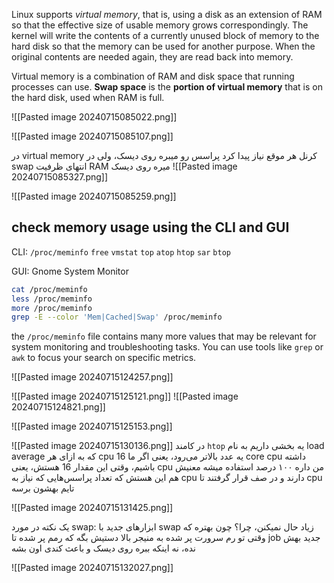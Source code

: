 Linux supports _virtual memory_, that is, using a disk as an extension of RAM so that the effective size of usable memory grows correspondingly. The kernel will write the contents of a currently unused block of memory to the hard disk so that the memory can be used for another purpose. When the original contents are needed again, they are read back into memory.

Virtual memory is a combination of RAM and disk space that running processes can use. **Swap space** is the **portion of virtual memory** that is on the hard disk, used when RAM is full.

![[Pasted image 20240715085022.png]]

![[Pasted image 20240715085107.png]]

در virtual memory کرنل هر موقع نیاز پیدا کرد پراسس رو میبره روی دیسک، ولی در swap انتهای ظرفیت RAM میره روی دیسک
![[Pasted image 20240715085327.png]]

![[Pasted image 20240715085259.png]]


## check memory usage using the CLI and GUI

CLI:
`/proc/meminfo`
`free`
`vmstat`
`top`
`atop`
`htop`
`sar`
`btop`

GUI:
Gnome System Monitor


``` bash
cat /proc/meminfo
less /proc/meminfo
more /proc/meminfo
grep -E --color 'Mem|Cached|Swap' /proc/meminfo
```

the `/proc/meminfo` file contains many more values that may be relevant for system monitoring and troubleshooting tasks. You can use tools like `grep` or `awk` to focus your search on specific metrics.

![[Pasted image 20240715124257.png]]

![[Pasted image 20240715125121.png]]
![[Pasted image 20240715124821.png]]

![[Pasted image 20240715125153.png]]


![[Pasted image 20240715130136.png]]
در کامند `htop` یه بخشی داریم به نام load average که به ازای هر cpu یه عدد بالاتر می‌رود، یعنی اگر ما 16 core cpu داشته باشیم، وقتی این مقدار 16 هستش، یعنی cpu من داره ۱۰۰ درصد استفاده میشه
معنیش هم این هستش که تعداد پراسس‌هایی که نیاز به cpu دارند و در صف قرار گرفتند تا cpu تایم بهشون برسه

![[Pasted image 20240715131425.png]]


یک نکته در مورد swap:
ابزارهای جدید با swap زیاد حال نمیکنن، چرا؟ چون بهتره که وقتی تو رم سرورت پر شده به منیجر بالا دستیش بگه که رمم پر شده تا job جدید بهش نده، نه اینکه ببره روی دیسک و باعث کندی اون بشه


![[Pasted image 20240715132027.png]]


